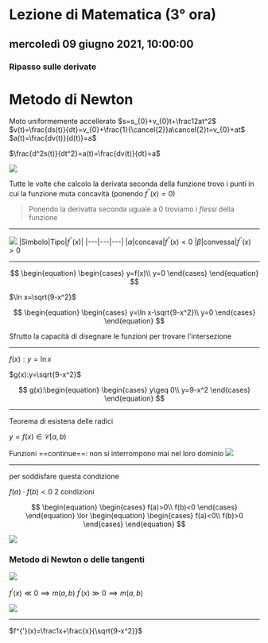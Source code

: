 # Lezione di Matematica (3° ora)

## mercoledì 09 giugno 2021, 10:00:00

### Ripasso sulle derivate

# Metodo di Newton

Moto uniformemente accellerato
$s=s_{0}+v_{0}t+\frac12at^2$
$v(t)=\frac{ds(t)}{dt}=v_{0}+\frac{1}{\cancel{2}}a\cancel{2}t=v_{0}+at$
$a(t)=\frac{dv(t)}{d(t)}=a$

$\frac{d^2s(t)}{dt^2}=a(t)=\frac{dv(t)}{dt}=a$

![](https://i.imgur.com/y9XS6zO.jpg)




Tutte le volte che calcolo la derivata seconda della funzione trovo i punti in cui la funzione muta concavità (ponendo $f^{''}(x)=0$)

> Ponendo la derivatta seconda uguale a $0$ troviamo i $flessi$ della funzione

---

![](https://i.imgur.com/AKTF4Ij.jpg)
|Simbolo|Tipo|$f^{''}(x)$|
|---|---|---|
|$\alpha$|concava|$f^{''}(x)<0$
|$\beta$|convessa|$f^{''}(x)>0$


---



$$
\begin{equation}
\begin{cases}
y=f(x)\\
y=0
\end{cases}
\end{equation}
$$

$\ln x=\sqrt{9-x^2}$

$$
\begin{equation}
\begin{cases}
y=\ln x-\sqrt{9-x^2}\\
y=0
\end{cases}
\end{equation}
$$

Sfrutto la capacità di disegnare  le funzioni per trovare l'intersezione


---
$f(x):y=\ln x$

$g(x):y=\sqrt{9-x^2}$

$$
g(x):\begin{equation}
\begin{cases}
y\geq 0\\
y=9-x^2
\end{cases}
\end{equation}
$$


---

Teorema di esistena delle radici


$y=f(x) \in \mathcal{C}  [a,b)$

Funzioni ==continue==: non si interrompono mai nel loro dominio
![](https://i.imgur.com/2AAXaxJ.jpg)


---
per soddisfare questa condizione

$f(a)\cdot f(b) < 0$
2 condizioni

$$
\begin{equation}
\begin{cases}
f(a)>0\\
f(b)<0
\end{cases}
\end{equation} \lor
\begin{equation}
\begin{cases}
f(a)<0\\
f(b)>0
\end{cases}
\end{equation} 
$$

![](https://i.imgur.com/Ww2E6cp.jpg)

### Metodo di Newton o delle tangenti



![](https://i.imgur.com/xDvMeP6.jpg)

$f^{'}(x) \ll 0 \implies m (a,b)$
$f^{'}(x) \gg 0 \implies m(a,b)$


![](https://i.imgur.com/52gHs40.jpg)


---

$f^{'}(x)=\frac1x+\frac{x}{\sqrt{9-x^2}}$
<!--stackedit_data:
eyJoaXN0b3J5IjpbMTI3NzEyNjk4Niw1NzU4NTc3NzEsLTc2NT
UwMTk0LC0zMTM4NDQ4NDEsOTQwOTE2NDI5XX0=
-->